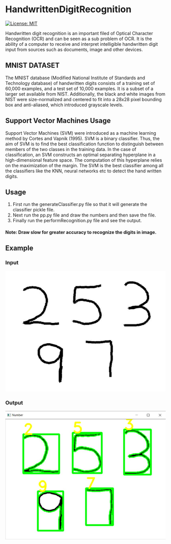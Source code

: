 # HandwrittenDigitRecognition

[![License: MIT](https://img.shields.io/badge/License-MIT-yellow.svg)](https://github.com/sivaabhishek/HandwrittenDigitRecognition/blob/master/LICENSE)

Handwritten digit recognition is an important filed of Optical Character Recognition
(OCR) and can be seen as a sub problem of OCR. It is the ability of a computer to
receive and interpret intelligible handwritten digit input from sources such as
documents, image and other devices. 


## MNIST DATASET

The MNIST database (Modified National Institute of Standards and Technology database) of handwritten digits consists of a training set of 60,000 examples, and a test set of 10,000 examples. It is a subset of a larger set available from NIST. Additionally, the black and white images from NIST were size-normalized and centered to fit into a 28x28 pixel bounding box and anti-aliased, which introduced grayscale levels.


## Support Vector Machines Usage

Support Vector Machines (SVM) were introduced as a machine learning method by
Cortes and Vapnik (1995). SVM is a binary classifier. Thus, the aim of SVM is
to find the best classification function to distinguish between members of the two
classes in the training data. In the case of classification, an SVM constructs an optimal separating hyperplane
in a high-dimensional feature space. The computation of this hyperplane relies on the
maximization of the margin. The SVM is the best classifier among all the classifiers like the KNN, neural networks etc to detect the hand written digits.

## Usage

1. First run the generateClassifier.py file so that it will generate the classifier pickle file.
2. Next run the pp.py file and draw the numbers and then save the file.
3. Finally run the performRecognition.py file and see the output.

#### Note: Draw slow for greater accuracy to recognize the digits in image.

## Example

### Input 
![](https://github.com/sivaabhishek/HandwrittenDigitRecognition/blob/master/image.jpg)

### Output
![](https://github.com/sivaabhishek/HandwrittenDigitRecognition/blob/master/OUTPUT.jpg)
